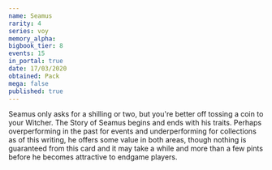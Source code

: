 ```yaml
---
name: Seamus
rarity: 4
series: voy
memory_alpha:
bigbook_tier: 8
events: 15
in_portal: true
date: 17/03/2020
obtained: Pack
mega: false
published: true
---
```


Seamus only asks for a shilling or two, but you're better off tossing a coin to your Witcher. The Story of Seamus begins and ends with his traits. Perhaps overperforming in the past for events and underperforming for collections as of this writing, he offers some value in both areas, though nothing is guaranteed from this card and it may take a while and more than a few pints before he becomes attractive to endgame players.
